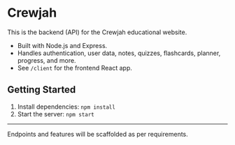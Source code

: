 # Crewjah

This is the backend (API) for the Crewjah educational website.

- Built with Node.js and Express.
- Handles authentication, user data, notes, quizzes, flashcards, planner, progress, and more.
- See `/client` for the frontend React app.

## Getting Started

1. Install dependencies: `npm install`
2. Start the server: `npm start`

---

Endpoints and features will be scaffolded as per requirements.
